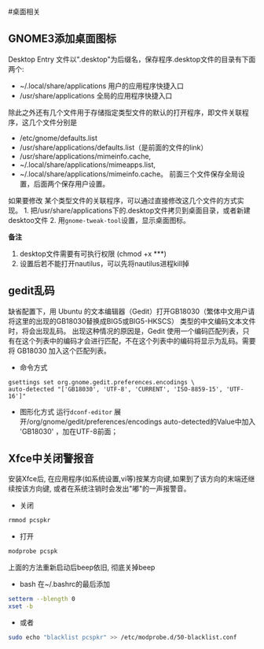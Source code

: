 #桌面相关

## GNOME3添加桌面图标
Desktop Entry 文件以".desktop"为后缀名，保存程序.desktop文件的目录有下面两个:
   * ~/.local/share/applications   用户的应用程序快捷入口
   * /usr/share/applications      全局的应用程序快捷入口
   
除此之外还有几个文件用于存储指定类型文件的默认的打开程序，即文件关联程序，这几个文件分别是 
   * /etc/gnome/defaults.list
   * /usr/share/applications/defaults.list（是前面的文件的link）
   * /usr/share/applications/mimeinfo.cache, 
   * ~/.local/share/applications/mimeapps.list, 
   * ~/.local/share/applications/mimeinfo.cache。
   前面三个文件保存全局设置，后面两个保存用户设置。
   
   如果要修改 某个类型文件的关联程序，可以通过直接修改这几个文件的方式实现。
      1. 把/usr/share/applications下的.desktop文件拷贝到桌面目录，或者新建desktoo文件
      2. 用`gnome-tweak-tool`设置，显示桌面图标。
      
**备注**
   1. desktop文件需要有可执行权限 (chmod +x ***)
   2. 设置后若不能打开nautilus，可以先将nautilus进程kill掉
  
## gedit乱码
缺省配置下，用 Ubuntu 的文本编辑器（Gedit）打开GB18030（繁体中文用户请将这里的出现的GB18030替换成BIG5或BIG5-HKSCS）
类型的中文编码文本文件时，将会出现乱码。
出现这种情况的原因是，Gedit 使用一个编码匹配列表，只有在这个列表中的编码才会进行匹配，不在这个列表中的编码将显示为乱码。需要将 GB18030 加入这个匹配列表。
   * 命令方式
```shell
gsettings set org.gnome.gedit.preferences.encodings \
auto-detected "['GB18030', 'UTF-8', 'CURRENT', 'ISO-8859-15', 'UTF-16']"
```
   * 图形化方式
运行`dconf-editor`
展开/org/gnome/gedit/preferences/encodings auto-detected的Value中加入 'GB18030' ，加在UTF-8前面；


## Xfce中关闭警报音
安装Xfce后, 在应用程序(如系统设置,vi等)按某方向键,如果到了该方向的末端还继续按该方向键, 
或者在系统注销时会发出"嘟"的一声报警音。
   * 关闭
```bash
rmmod pcspkr
```
   * 打开
```bash
modprobe pcspk
```


上面的方法重新启动后beep依旧, 彻底关掉beep
   * bash
   在~/.bashrc的最后添加
```bash
setterm --blength 0
xset -b
```
   * 或者
```bash
sudo echo "blacklist pcspkr" >> /etc/modprobe.d/50-blacklist.conf
```
